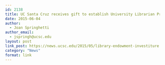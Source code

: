 ```yaml
---
id: 2138
title: UC Santa Cruz receives gift to establish University Librarian Presidential Chair
date: 2015-06-04
author:
  - Joan Springhetti
author_email:
  - jspringh@ucsc.edu
layout: post
link_post: https://news.ucsc.edu/2015/05/library-endowment-investiture.html
category: "News"
format: link
---
```

